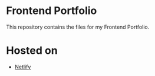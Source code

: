 # Frontend Portfolio

This repository contains the files for my Frontend Portfolio.

# Hosted on

- [Netlify](https://samuel-okoronkwo.netlify.app)
